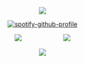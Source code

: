 <div align="center">

![](https://komarev.com/ghpvc/?username=ennlo&color=007FD8&base=5834&style=flat-square&label=♫+)

[![spotify-github-profile](https://spotify-github-profile.kittinanx.com/api/view?uid=ytli9u7trg8a0ujmzzshj33yn&cover_image=true&theme=natemoo-re&show_offline=true&background_color=007FD8&interchange=true&bar_color=007FD8&bar_color_cover=false)](https://spotify-github-profile.kittinanx.com/api/view?uid=ytli9u7trg8a0ujmzzshj33yn&redirect=true)

<div align="center">

[![](https://files.catbox.moe/alfb7r.png)](https://rentry.co/berq) ⠀⠀ ⠀⠀⠀⠀⠀⠀  [![](https://files.catbox.moe/gjgdrq.png)](https://berq.atabook.org)

![](https://files.catbox.moe/zzonc4.png)
